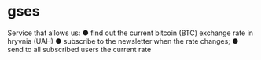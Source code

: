 # gses
Service that allows us: ● find out the current bitcoin (BTC) exchange rate in hryvnia (UAH) ● subscribe to the newsletter when the rate changes; ● send to all subscribed users the current rate
